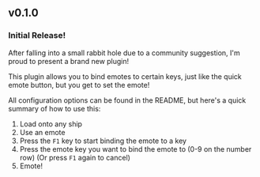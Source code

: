 ## v0.1.0

### Initial Release!

After falling into a small rabbit hole due to a community suggestion, I'm proud to present a brand new plugin!

This plugin allows you to bind emotes to certain keys, just like the quick emote button, but you get to set the emote!

All configuration options can be found in the README, but here's a quick summary of how to use this:

1) Load onto any ship
2) Use an emote
3) Press the `F1` key to start binding the emote to a key
4) Press the emote key you want to bind the emote to (0-9 on the number row) (Or press `F1` again to cancel)
5) Emote!